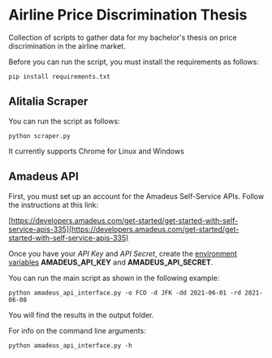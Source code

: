 # Airline Price Discrimination Thesis

Collection of scripts to gather data for my bachelor's thesis on price discrimination in the airline market.

Before you can run the script, you must install the requirements as follows:

```
pip install requirements.txt
```

## Alitalia Scraper

You can run the script as follows:

```
python scraper.py
```

It currently supports Chrome for Linux and Windows

## Amadeus API

First, you must set up an account for the Amadeus Self-Service APIs.
Follow the instructions at this link:

[https://developers.amadeus.com/get-started/get-started-with-self-service-apis-335](https://developers.amadeus.com/get-started/get-started-with-self-service-apis-335)

Once you have your *API Key* and *API Secret*, 
create the [environment variables](https://www.schrodinger.com/kb/1842) **AMADEUS_API_KEY** and **AMADEUS_API_SECRET**.


You can run the main script as shown in the following example:

```
python amadeus_api_interface.py -o FCO -d JFK -dd 2021-06-01 -rd 2021-06-08
```

You will find the results in the output folder.

For info on the command line arguments:

```
python amadeus_api_interface.py -h
```